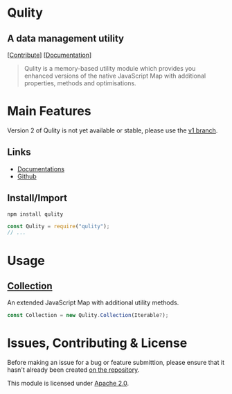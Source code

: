 
# Qulity
## A data management utility

[[Contribute](#issues-contributing--license)] [[Documentation](https://github.com/QSmally/Qulity/blob/master/Documentation/Index.md)]

> Qulity is a memory-based utility module which provides you enhanced versions of the native JavaScript Map with additional properties, methods and optimisations.


# Main Features
Version 2 of Qulity is not yet available or stable, please use the [v1 branch](https://github.com/QSmally/Qulity/tree/v1).

## Links
* [Documentations](https://github.com/QSmally/Qulity/blob/master/Documentation/Index.md)
* [Github](https://github.com/QSmally/Qulity)

## Install/Import
`npm install qulity`
```js
const Qulity = require("qulity");
// ...
```


# Usage

## [Collection](https://github.com/QSmally/Qulity/blob/v1/Documentation/Collection.md)
An extended JavaScript Map with additional utility methods.
```js
const Collection = new Qulity.Collection(Iterable?);
```

# Issues, Contributing & License
Before making an issue for a bug or feature submittion, please ensure that it hasn't already been created [on the repository](https://github.com/QSmally/Qulity/issues).

This module is licensed under [Apache 2.0](http://www.apache.org/licenses/LICENSE-2.0).
